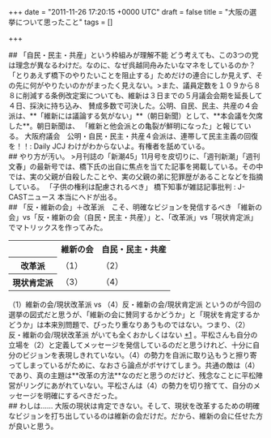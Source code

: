 
+++
date = "2011-11-26 17:20:15 +0000 UTC"
draft = false
title = "大阪の選挙について思ったこと"
tags = []

+++
<div class="section">
## 「自民・民主・共産」という枠組みが理解不能
どう考えても、この3つの党は理念が異なるわけだ。なのに、なぜ呉越同舟みたいなマネをしているのか？　「とりあえず橋下のやりたいことを阻止する」ためだけの連合にしか見えず、その先に何がやりたいのかがまったく見えない。>また、議員定数を１０９から８８に削減する条例改定案についても、維新は３日までの５月議会会期を延長して４日、採決に持ち込み、 賛成多数で可決した。公明、自民、民主、共産の４会派は、**「維新には議論する気がない」**（朝日新聞）として、**本会議を欠席した**。朝日新聞は、 「維新と他会派との亀裂が鮮明になった」と報じている。 大阪府議会　公明・自民・民主・共産４会派は、連帯して民主主義の回復を！！: Daily JCJ
わけがわからないよ。有権者を舐めている。


</div><div class="section">
## やり方が汚い。
>月刊誌の「新潮45」11月号を皮切りに、「週刊新潮」「週刊文春」の最新号では、橋下氏の出自に焦点を当てた記事を掲載している。その中では、実の父親が自殺したことや、実の父親の弟に犯罪歴があることなどを指摘している。 「子供の権利は配慮されるべき」 橋下知事が雑誌記事批判  : J-CASTニュース
本当にヘドが出る。


</div><div class="section">
## 「反・維新の会」＋改革派　こそ、明確なビジョンを発信するべき
「維新の会」vs「反・維新の会（自民・民主・共産）」と、「改革派」vs「現状肯定派」でマトリックスを作ってみた。
<table>
<tbody><tr>
<td>            </td>
<th>維新の会</th>
<th>自民・民主・共産</th>
</tr>
<tr>
<th>改革派     </th>
<td>（1）    </td>
<td> （2）</td>
</tr>
<tr>
<th>現状肯定派 </th>
<td>（3）    </td>
<td> （4）</td>
</tr>
</tbody></table>
（1）維新の会/現状改革派 vs （4）反・維新の会/現状肯定派 というのが今回の選挙の図式だと思うが、「維新の会に賛同するかどうか」と「現状を肯定するかどうか」は本来別問題で、ぴったり重なりあうものではない。つまり、（2）反・維新の会/現状改革派 がいても全くおかしくはない <a href="#fn1" title="（3）維新の会/現状肯定派 は考えにくい。そもそも名前からして矛盾している">*1</a> 。平松さんも自分の立場を（2）と定義してメッセージを発信しているのだと思うけれど、十分に自分のビジョンを表現しきれていない。（4）の勢力を自派に取り込もうと擦り寄ってしまっているがために、なおさら論点がボヤけてしまう。共通の敵は（4）であり、真の主題は**改革の方法**なのだと思うのだけど、残念なことに平松陣営がリングにあがれていない。平松さんは（4）の勢力を切り捨てて、自分のメッセージを明確にするべきだった。


</div><div class="section">
## わしは……
大阪の現状は肯定できない。そして、現状を改革するための明確なビジョンを打ち出しているのは維新の会だけだ。だから、維新の会に任せた方が良いと思う。


</div>

